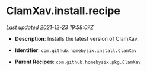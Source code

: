 # ClamXav.install.recipe

_Last updated 2021-12-23 19:58:07Z_

- **Description**: Installs the latest version of ClamXav.

- **Identifier**: `com.github.homebysix.install.ClamXav`

- **Parent Recipes**: `com.github.homebysix.pkg.ClamXav`